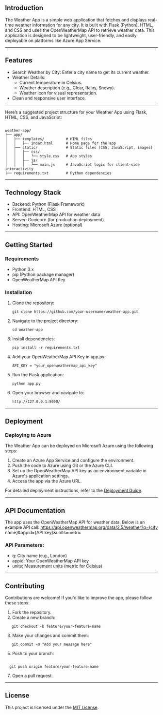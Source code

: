 

## Introduction
The Weather App is a simple web application that fetches and displays real-time weather information for any city. It is built with Flask (Python), HTML, and CSS and uses the OpenWeatherMap API to retrieve weather data. This application is designed to be lightweight, user-friendly, and easily deployable on platforms like Azure App Service.

---

## Features
- Search Weather by City: Enter a city name to get its current weather.
- Weather Details:
  - Current temperature in Celsius.
  - Weather description (e.g., Clear, Rainy, Snowy).
  - Weather icon for visual representation.
- Clean and responsive user interface.

---

Here’s a suggested project structure for your Weather App using Flask, HTML, CSS, and JavaScript:
```

weather-app/
├── app/
│   ├── templates/          # HTML files
│   │   ├── index.html      # Home page for the app
│   ├── static/             # Static files (CSS, JavaScript, images)
│   │   ├── css/
│   │   │   └── style.css   # App styles
│   │   ├── js/
│   │   │   └── main.js     # JavaScript logic for client-side interactivity
├── requirements.txt        # Python dependencies

```

---

## Technology Stack
- Backend: Python (Flask Framework)
- Frontend: HTML, CSS
- API: OpenWeatherMap API for weather data
- Server: Gunicorn (for production deployment)
- Hosting: Microsoft Azure (optional)

---

## Getting Started

### Requirements
- Python 3.x
- pip (Python package manager)
- OpenWeatherMap API Key

### Installation
1. Clone the repository:
   ```   
   git clone https://github.com/your-username/weather-app.git
   ```   

2. Navigate to the project directory:
   ```   
   cd weather-app
   ```   

3. Install dependencies:
   ```   
   pip install -r requirements.txt
   ```   

4. Add your OpenWeatherMap API Key in app.py:
   ```   
   API_KEY = "your_openweathermap_api_key"
   ```   

5. Run the Flask application:
   ```   
   python app.py
   ```   

6. Open your browser and navigate to:
   
   ```   
   http://127.0.0.1:5000/
   ```   

---

## Deployment
### Deploying to Azure
The Weather App can be deployed on Microsoft Azure using the following steps:
1. Create an Azure App Service and configure the environment.
2. Push the code to Azure using Git or the Azure CLI.
3. Set up the OpenWeatherMap API key as an environment variable in Azure's application settings.
4. Access the app via the Azure URL.

For detailed deployment instructions, refer to the [Deployment Guide](link-to-deployment-instructions).

---

## API Documentation
The app uses the OpenWeatherMap API for weather data. Below is an example API call:
https://api.openweathermap.org/data/2.5/weather?q={city name}&appid={API key}&units=metric

### API Parameters:
- q: City name (e.g., London)
- appid: Your OpenWeatherMap API key
- units: Measurement units (metric for Celsius)

---

## Contributing
Contributions are welcome! If you'd like to improve the app, please follow these steps:
1. Fork the repository.
2. Create a new branch:
```   
   git checkout -b feature/your-feature-name
```      
3. Make your changes and commit them:

```   
   git commit -m "Add your message here"
```
5. Push to your branch:
 ```   
   
   git push origin feature/your-feature-name
 ```   
7. Open a pull request.

---

## License
This project is licensed under the [MIT License](link-to-license).
